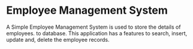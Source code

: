 
# Employee Management System 
A Simple Employee Management System is used to store the details of employees. to database.
This application has a features to search, insert, update and, delete the employee records.
